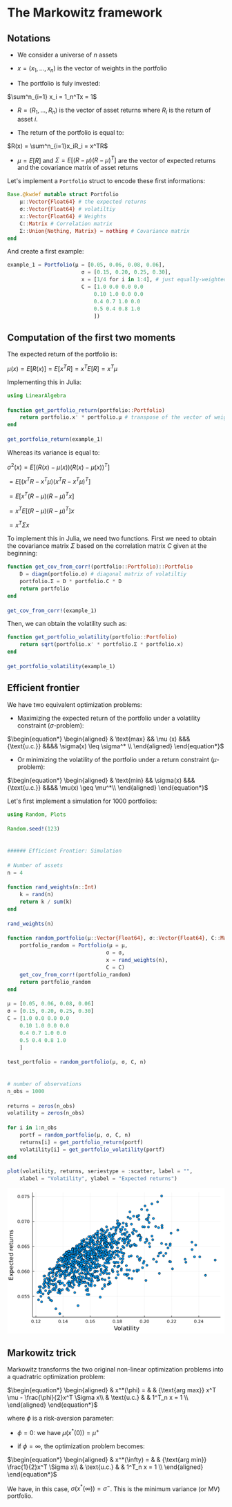 # The Markowitz framework

## Notations 

- We consider a universe of $n$ assets

- $x = (x_1,...,x_n)$ is the vector of weights in the portfolio

- The portfolio is fuly invested:

$\sum^n_{i=1} x_i = 1_n^Tx = 1$

- $R = (R_1,...,R_n)$ is the vector of asset returns where $R_i$ is the return of asset $i$.

- The return of the portfolio is equal to:

$R(x) = \sum^n_{i=1}x_iR_i = x^TR$

- $\mu = E[R]$ and $\Sigma = E[(R-\mu)(R-\mu)^T]$ are the vector of expected returns and the covariance matrix of asset returns

Let's implement a `Portfolio` struct to encode these first informations: 
```julia
Base.@kwdef mutable struct Portfolio 
    μ::Vector{Float64} # the expected returns 
    σ::Vector{Float64} # volatiltiy
    x::Vector{Float64} # Weights
    C::Matrix # Correlation matrix
    Σ::Union{Nothing, Matrix} = nothing # Covariance matrix
end
```

And create a first example:
```julia
example_1 = Portfolio(μ = [0.05, 0.06, 0.08, 0.06],
                        σ = [0.15, 0.20, 0.25, 0.30],
                        x = [1/4 for i in 1:4], # just equally-weighted portfolio,
                        C = [1.0 0.0 0.0 0.0
                            0.10 1.0 0.0 0.0
                            0.4 0.7 1.0 0.0
                            0.5 0.4 0.8 1.0
                            ])
```

## Computation of the first two moments 

The expected return of the portfolio is:

$\mu(x) = E[R(x)] = E[x^TR] = x^T E[R] = x^T \mu$

Implementing this in Julia:
```julia
using LinearAlgebra

function get_portfolio_return(portfolio::Portfolio)
    return portfolio.x' * portfolio.μ # transpose of the vector of weights times the vector of expected reutnrs
end

get_portfolio_return(example_1)
```

Whereas its variance is equal to:

$\sigma^2(x) = E[(R(x) - \mu(x))(R(x) -\mu(x))^T]$

$= E[(x^T R - x^T \mu)(x^T R - x^T \mu)^T]$

$= E[x^T(R-\mu)(R-\mu)^Tx]$

$= x^T E[(R-\mu)(R-\mu)^T]x$

$= x^T \Sigma x$

To implement this in Julia, we need two functions. First we need to obtain the covariance matrix $\Sigma$ based on the correlation matrix $C$ given at the beginning:
```julia
function get_cov_from_corr!(portfolio::Portfolio)::Portfolio
    D = diagm(portfolio.σ) # diagonal matrix of volatiltiy
    portfolio.Σ = D * portfolio.C * D
    return portfolio
end

get_cov_from_corr!(example_1) 
```

Then, we can obtain the volatility such as:
```julia
function get_portfolio_volatility(portfolio::Portfolio)
    return sqrt(portfolio.x' * portfolio.Σ * portfolio.x)
end

get_portfolio_volatility(example_1)
```


## Efficient frontier

We have two equivalent optimization problems:

- Maximizing the expected return of the portfolio under a volatility constraint ($\sigma$-problem):

$\begin{equation*}
\begin{aligned}
& \text{max}
&& \mu (x)
&&& {\text{u.c.}}
&&&& \sigma(x) \leq \sigma^* \\
\end{aligned}
\end{equation*}$

- Or minimizing the volatility of the portfolio under a return constraint ($\mu$-problem):

$\begin{equation*}
\begin{aligned}
& \text{min}
&& \sigma(x)
&&& {\text{u.c.}}
&&&& \mu(x) \geq \mu^*\\
\end{aligned}
\end{equation*}$

Let's first implement a simulation for 1000 portfolios:
```julia
using Random, Plots

Random.seed!(123)


###### Efficient Frontier: Simulation

# Number of assets 
n = 4 

function rand_weights(n::Int)
    k = rand(n)
    return k / sum(k)
end

rand_weights(n)

function random_portfolio(μ::Vector{Float64}, σ::Vector{Float64}, C::Matrix, n::Int)::Portfolio
    portfolio_random = Portfolio(μ = μ,
                                σ = σ,
                                x = rand_weights(n),
                                C = C)
    get_cov_from_corr!(portfolio_random)
    return portfolio_random
end

μ = [0.05, 0.06, 0.08, 0.06]
σ = [0.15, 0.20, 0.25, 0.30]
C = [1.0 0.0 0.0 0.0
    0.10 1.0 0.0 0.0
    0.4 0.7 1.0 0.0
    0.5 0.4 0.8 1.0
    ]

test_portfolio = random_portfolio(μ, σ, C, n)


# number of observations 
n_obs = 1000

returns = zeros(n_obs)
volatility = zeros(n_obs)

for i in 1:n_obs
    portf = random_portfolio(μ, σ, C, n)
    returns[i] = get_portfolio_return(portf)
    volatility[i] = get_portfolio_volatility(portf)
end

plot(volatility, returns, seriestype = :scatter, label = "",
    xlabel = "Volatility", ylabel = "Expected returns")
```


!["markowitz"](markowitz_simulation.png)

## Markowitz trick 

Markowitz transforms the two original non-linear optimization problems into a quadratric optimization problem:


$\begin{equation*}
\begin{aligned}
& x^*(\phi) = 
& & {\text{arg max}}  x^T \mu - \frac{\phi}{2}x^T \Sigma x\\
& \text{u.c.}
& & 1^T_n x = 1 \\
\end{aligned}
\end{equation*}$

where $\phi$ is a risk-aversion parameter:

- $\phi = 0$: we have $\mu(x^*(0)) = \mu^+$

- if $\phi = \infty$, the optimization problem becomes:

$\begin{equation*}
\begin{aligned}
& x^*(\infty) = 
& & {\text{arg min}}  \frac{1}{2}x^T \Sigma x\\
& \text{u.c.}
& & 1^T_n x = 1 \\
\end{aligned}
\end{equation*}$

We have, in this case, $\sigma(x^*(\infty)) = \sigma^-$. This is the minimum variance (or MV) portfolio.